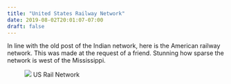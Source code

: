 ```yaml
---
title: "United States Railway Network"
date: 2019-08-02T20:01:07-07:00
draft: false
---
```


In line with the old post of the Indian network, here is the American railway network.
This was made at the request of a friend. Stunning how sparse the network is west of the
Mississippi.


<figure>
    <img src="/img/us_rail_ig_3.png" />
    <caption>US Rail Network</caption>
</figure>
